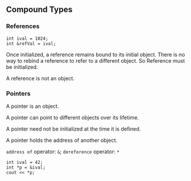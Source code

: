 ## Compound Types
### References
```
int ival = 1024;
int &refVal = ival;
```
Once initialized, a reference remains bound to its initial object. There is no way to rebind a reference to refer to a different object. 
So Reference must be initialized.

A reference is not an object. 

### Pointers
A pointer is an object.

A pointer can point to different objects over its lifetime.

A pointer need not be initialized at the time it is defined.

A pointer holds the address of another object. 

`address of` operator: `&`; `dereference` operator: `*`

```
int ival = 42;
int *p = &ival;
cout << *p;
```
